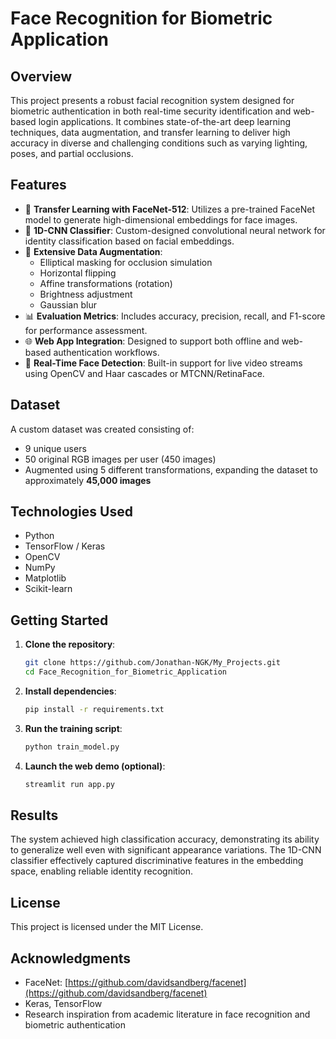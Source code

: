 # Face Recognition for Biometric Application

## Overview

This project presents a robust facial recognition system designed for biometric authentication in both real-time security identification and web-based login applications. It combines state-of-the-art deep learning techniques, data augmentation, and transfer learning to deliver high accuracy in diverse and challenging conditions such as varying lighting, poses, and partial occlusions.

## Features

- 🧠 **Transfer Learning with FaceNet-512**: Utilizes a pre-trained FaceNet model to generate high-dimensional embeddings for face images.
- 🫲 **1D-CNN Classifier**: Custom-designed convolutional neural network for identity classification based on facial embeddings.
- 🔄 **Extensive Data Augmentation**:
  - Elliptical masking for occlusion simulation
  - Horizontal flipping
  - Affine transformations (rotation)
  - Brightness adjustment
  - Gaussian blur
- 📊 **Evaluation Metrics**: Includes accuracy, precision, recall, and F1-score for performance assessment.
- 🌐 **Web App Integration**: Designed to support both offline and web-based authentication workflows.
- 🎥 **Real-Time Face Detection**: Built-in support for live video streams using OpenCV and Haar cascades or MTCNN/RetinaFace.

## Dataset

A custom dataset was created consisting of:
- 9 unique users
- 50 original RGB images per user (450 images)
- Augmented using 5 different transformations, expanding the dataset to approximately **45,000 images**

## Technologies Used

- Python
- TensorFlow / Keras
- OpenCV
- NumPy
- Matplotlib
- Scikit-learn

## Getting Started

1. **Clone the repository**:
   ```bash
   git clone https://github.com/Jonathan-NGK/My_Projects.git
   cd Face_Recognition_for_Biometric_Application
   ```

2. **Install dependencies**:
   ```bash
   pip install -r requirements.txt
   ```

3. **Run the training script**:
   ```bash
   python train_model.py
   ```

4. **Launch the web demo (optional)**:
   ```bash
   streamlit run app.py
   ```

## Results

The system achieved high classification accuracy, demonstrating its ability to generalize well even with significant appearance variations. The 1D-CNN classifier effectively captured discriminative features in the embedding space, enabling reliable identity recognition.

## License

This project is licensed under the MIT License.

## Acknowledgments

- FaceNet: [https://github.com/davidsandberg/facenet](https://github.com/davidsandberg/facenet)
- Keras, TensorFlow
- Research inspiration from academic literature in face recognition and biometric authentication

